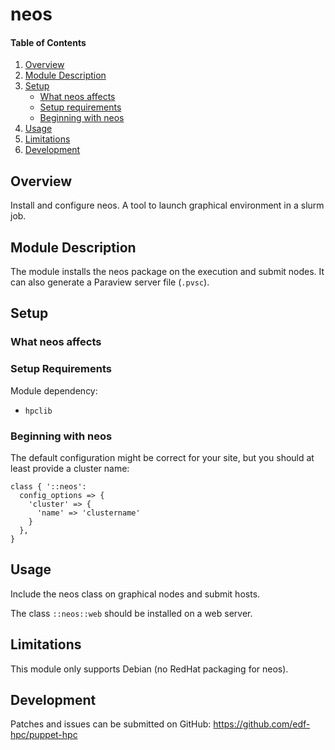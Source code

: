 # neos

#### Table of Contents

1. [Overview](#overview)
2. [Module Description](#module-description)
3. [Setup](#setup)
    * [What neos affects](#what-neos-affects)
    * [Setup requirements](#setup-requirements)
    * [Beginning with neos](#beginning-with-neos)
4. [Usage](#usage)
5. [Limitations](#limitations)
6. [Development](#development)

## Overview

Install and configure neos. A tool to launch graphical environment in a slurm
job.

## Module Description

The module installs the neos package on the execution and submit nodes. It can
also generate a Paraview server file (`.pvsc`).

## Setup

### What neos affects

### Setup Requirements

Module dependency:
 * `hpclib`

### Beginning with neos

The default configuration might be correct for your site, but you should at
least provide a cluster name:

```
class { '::neos':
  config_options => {
    'cluster' => {
      'name' => 'clustername'
    }
  },
}
```

## Usage

Include the neos class on graphical nodes and submit hosts.

The class `::neos::web` should be installed on a web server.

## Limitations

This module only supports Debian (no RedHat packaging for neos). 

## Development

Patches and issues can be submitted on GitHub:
https://github.com/edf-hpc/puppet-hpc
